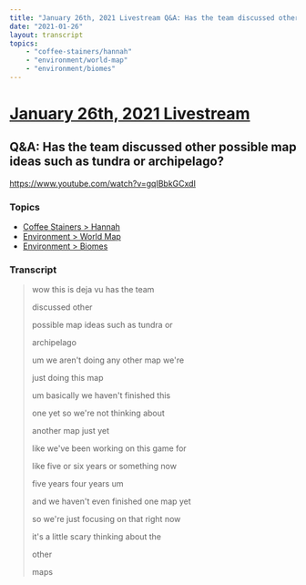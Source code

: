 ```yaml
---
title: "January 26th, 2021 Livestream Q&A: Has the team discussed other possible map ideas such as tundra or archipelago?"
date: "2021-01-26"
layout: transcript
topics:
    - "coffee-stainers/hannah"
    - "environment/world-map"
    - "environment/biomes"
---
```

# [January 26th, 2021 Livestream](../2021-01-26.md)
## Q&A: Has the team discussed other possible map ideas such as tundra or archipelago?
https://www.youtube.com/watch?v=gqIBbkGCxdI

### Topics
* [Coffee Stainers > Hannah](../topics/coffee-stainers/hannah.md)
* [Environment > World Map](../topics/environment/world-map.md)
* [Environment > Biomes](../topics/environment/biomes.md)

### Transcript

> wow this is deja vu has the team
>
> discussed other
>
> possible map ideas such as tundra or
>
> archipelago
>
> um we aren't doing any other map we're
>
> just doing this map
>
> um basically we haven't finished this
>
> one yet so we're not thinking about
>
> another map just yet
>
> like we've been working on this game for
>
> like five or six years or something now
>
> five years four years um
>
> and we haven't even finished one map yet
>
> so we're just focusing on that right now
>
> it's a little scary thinking about the
>
> other
>
> maps
